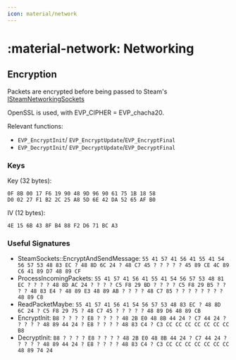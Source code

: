 ```yaml
---
icon: material/network
---
```


# :material-network: Networking

## Encryption

Packets are encrypted before being passed to Steam's [ISteamNetworkingSockets](https://partner.steamgames.com/doc/api/ISteamnetworkingSockets)

OpenSSL is used, with EVP_CIPHER = EVP_chacha20.

Relevant functions:

* `EVP_EncryptInit`/ `EVP_EncryptUpdate`/`EVP_EncryptFinal`
* `EVP_DecryptInit`/ `EVP_DecryptUpdate`/`EVP_DecryptFinal`


### Keys
Key (32 bytes):
```
0F 8B 00 17 F6 19 90 48 9D 96 90 61 75 1B 18 58
D0 02 27 F1 B2 2C 25 A8 5D 6E 42 DA 52 65 AF B0
```

IV (12 bytes):
```
4E 15 6B 43 8F B4 88 F2 D6 71 BC A3
```

### Useful Signatures

* SteamSockets::EncryptAndSendMessage: `55 41 57 41 56 41 55 41 54 56 57 53 48 83 EC ? 48 8D 6C 24 ? 48 C7 45 ? ? ? ? ? 45 89 CE 4C 89 C6 41 89 D7 48 89 CF`
* ProcessIncomingPackets: `55 41 57 41 56 41 55 41 54 56 57 53 48 81 EC ? ? ? ? 48 8D AC 24 ? ? ? ? C5 F8 29 BD ? ? ? ? C5 F8 29 B5 ? ? ? ? 48 83 E4 ? 48 89 E3 48 89 AB ? ? ? ? 48 C7 85 ? ? ? ? ? ? ? ? 48 89 C8`
* ReadPacketMaybe: `55 41 57 41 56 41 54 56 57 53 48 83 EC ? 48 8D 6C 24 ? C5 F8 29 75 ? 48 C7 45 ? ? ? ? ? 48 89 D6 48 89 CB`
* EncryptInit: `B8 ? ? ? ? E8 ? ? ? ? 48 2B E0 48 8B 44 24 ? C7 44 24 ? ? ? ? ? 48 89 44 24 ? E8 ? ? ? ? 48 83 C4 ? C3 CC CC CC CC CC CC CC B8`
* DecryptInit: `B8 ? ? ? ? E8 ? ? ? ? 48 2B E0 48 8B 44 24 ? C7 44 24 ? ? ? ? ? 48 89 44 24 ? E8 ? ? ? ? 48 83 C4 ? C3 CC CC CC CC CC CC CC 48 89 74 24`